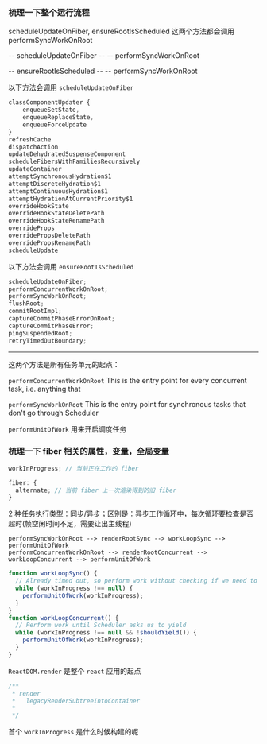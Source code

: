 ### 梳理一下整个运行流程

scheduleUpdateOnFiber, ensureRootIsScheduled 这两个方法都会调用 performSyncWorkOnRoot

-- scheduleUpdateOnFiber
-- -- performSyncWorkOnRoot

-- ensureRootIsScheduled
-- -- performSyncWorkOnRoot

以下方法会调用 `scheduleUpdateOnFiber`

```js
classComponentUpdater {
	enqueueSetState,
	enqueueReplaceState,
	enqueueForceUpdate
}
refreshCache
dispatchAction
updateDehydratedSuspenseComponent
scheduleFibersWithFamiliesRecursively
updateContainer
attemptSynchronousHydration$1
attemptDiscreteHydration$1
attemptContinuousHydration$1
attemptHydrationAtCurrentPriority$1
overrideHookState
overrideHookStateDeletePath
overrideHookStateRenamePath
overrideProps
overridePropsDeletePath
overridePropsRenamePath
scheduleUpdate
```

以下方法会调用 `ensureRootIsScheduled`

```js
scheduleUpdateOnFiber;
performConcurrentWorkOnRoot;
performSyncWorkOnRoot;
flushRoot;
commitRootImpl;
captureCommitPhaseErrorOnRoot;
captureCommitPhaseError;
pingSuspendedRoot;
retryTimedOutBoundary;
```

---

这两个方法是所有任务单元的起点：

`performConcurrentWorkOnRoot`
This is the entry point for every concurrent task, i.e. anything that

`performSyncWorkOnRoot`
This is the entry point for synchronous tasks that don't go through Scheduler

`performUnitOfWork` 用来开启调度任务

### 梳理一下 fiber 相关的属性，变量，全局变量

```ts
workInProgress; // 当前正在工作的 fiber

fiber: {
  alternate; //	当前 fiber 上一次渲染得到的旧 fiber
}
```

2 种任务执行类型：同步/异步；区别是：异步工作循环中，每次循环要检查是否超时(帧空闲时间不足，需要让出主线程)

```
performSyncWorkOnRoot --> renderRootSync --> workLoopSync --> performUnitOfWork
performConcurrentWorkOnRoot --> renderRootConcurrent --> workLoopConcurrent --> performUnitOfWork
```

```js
function workLoopSync() {
  // Already timed out, so perform work without checking if we need to yield.
  while (workInProgress !== null) {
    performUnitOfWork(workInProgress);
  }
}
function workLoopConcurrent() {
  // Perform work until Scheduler asks us to yield
  while (workInProgress !== null && !shouldYield()) {
    performUnitOfWork(workInProgress);
  }
}
```

`ReactDOM.render` 是整个 `react` 应用的起点

```js
/**
 * render
 *   legacyRenderSubtreeIntoContainer
 *
 */
```

首个 `workInProgress` 是什么时候构建的呢
